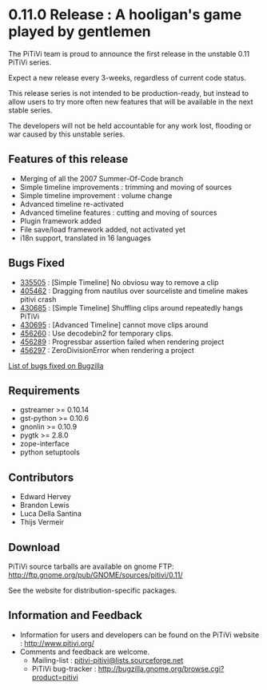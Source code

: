 # 0.11.0 Release : A hooligan's game played by gentlemen

The PiTiVi team is proud to announce the first release in the unstable
0.11 PiTiVi series.

Expect a new release every 3-weeks, regardless of current code status.

This release series is not intended to be production-ready, but instead
to allow users to try more often new features that will be available in
the next stable series.

The developers will not be held accountable for any work lost, flooding
or war caused by this unstable series.

## Features of this release

-   Merging of all the 2007 Summer-Of-Code branch
-   Simple timeline improvements : trimming and moving of sources
-   Simple timeline improvement : volume change
-   Advanced timeline re-activated
-   Advanced timeline features : cutting and moving of sources
-   Plugin framework added
-   File save/load framework added, not activated yet
-   i18n support, translated in 16 languages

## Bugs Fixed

-   [335505](http://bugzilla.gnome.org/show_bug.cgi?id=335505) :
    \[Simple Timeline\] No obviosu way to remove a clip
-   [405462](http://bugzilla.gnome.org/show_bug.cgi?id=405462) :
    Dragging from nautilus over sourceliste and timeline makes pitivi
    crash
-   [430685](http://bugzilla.gnome.org/show_bug.cgi?id=430685) :
    \[Simple Timeline\] Shuffling clips around repeatedly hangs PiTiVi
-   [430695](http://bugzilla.gnome.org/show_bug.cgi?id=430695) :
    \[Advanced Timeline\] cannot move clips around
-   [456260](http://bugzilla.gnome.org/show_bug.cgi?id=456260) : Use
    decodebin2 for temporary clips.
-   [456289](http://bugzilla.gnome.org/show_bug.cgi?id=456289) :
    Progressbar assertion failed when rendering project
-   [456297](http://bugzilla.gnome.org/show_bug.cgi?id=456297) :
    ZeroDivisionError when rendering a project

[List of bugs fixed on
Bugzilla](http://bugzilla.gnome.org/buglist.cgi?product=pitivi&target_milestone=0.11.0&resolution=FIXED)

## Requirements

-   gstreamer &gt;= 0.10.14
-   gst-python &gt;= 0.10.6
-   gnonlin &gt;= 0.10.9
-   pygtk &gt;= 2.8.0
-   zope-interface
-   python setuptools

## Contributors

-   Edward Hervey
-   Brandon Lewis
-   Luca Della Santina
-   Thijs Vermeir

## Download

PiTiVi source tarballs are available on gnome FTP:
<http://ftp.gnome.org/pub/GNOME/sources/pitivi/0.11/>

See the website for distribution-specific packages.

## Information and Feedback

-   Information for users and developers can be found on the PiTiVi
    website : <http://www.pitivi.org/>
-   Comments and feedback are welcome.
    -   Mailing-list : pitivi-pitivi@lists.sourceforge.net
    -   PiTiVi bug-tracker :
        <http://bugzilla.gnome.org/browse.cgi?product=pitivi>
